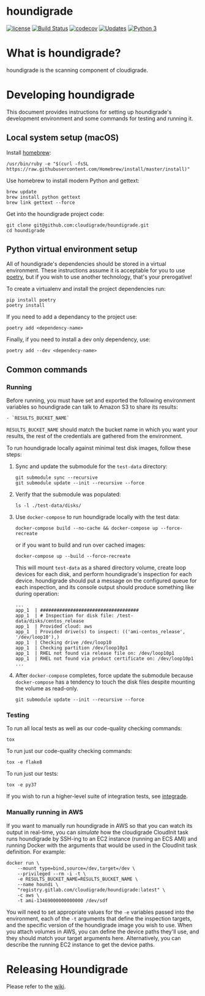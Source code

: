 # houndigrade

[![license](https://img.shields.io/github/license/cloudigrade/houndigrade.svg)]()
[![Build Status](https://travis-ci.org/cloudigrade/houndigrade.svg?branch=master)](https://travis-ci.org/cloudigrade/houndigrade)
[![codecov](https://codecov.io/gh/cloudigrade/houndigrade/branch/master/graph/badge.svg)](https://codecov.io/gh/cloudigrade/houndigrade)
[![Updates](https://pyup.io/repos/github/cloudigrade/houndigrade/shield.svg)](https://pyup.io/repos/github/cloudigrade/houndigrade/)
[![Python 3](https://pyup.io/repos/github/cloudigrade/houndigrade/python-3-shield.svg)](https://pyup.io/repos/github/cloudigrade/houndigrade/)

# What is houndigrade?

houndigrade is the scanning component of cloudigrade.

# Developing houndigrade

This document provides instructions for setting up houndigrade's development
environment and some commands for testing and running it.

## Local system setup (macOS)

Install [homebrew](https://brew.sh/):

    /usr/bin/ruby -e "$(curl -fsSL https://raw.githubusercontent.com/Homebrew/install/master/install)"

Use homebrew to install modern Python and gettext:

    brew update
    brew install python gettext
    brew link gettext --force

Get into the houndigrade project code:

    git clone git@github.com:cloudigrade/houndigrade.git
    cd houndigrade

## Python virtual environment setup

All of houndigrade's dependencies should be stored in a virtual environment.
These instructions assume it is acceptable for you to use
[poetry](https://python-poetry.org/docs/), but if you wish
to use another technology, that's your prerogative!

To create a virtualenv and install the project dependencies run:

    pip install poetry
    poetry install

If you need to add a dependancy to the project use:

    poetry add <dependency-name>

Finally, if you need to install a dev only dependency, use:

    poetry add --dev <dependecy-name>


## Common commands

### Running

Before running, you must have set and exported the following environment variables so houndigrade can talk to Amazon S3 to share its results:

    - `RESULTS_BUCKET_NAME`

`RESULTS_BUCKET_NAME` should match the bucket name in which you want your results, the rest of the credentials are gathered from the environment.

To run houndigrade locally against minimal test disk images, follow these steps:

1. Sync and update the submodule for the `test-data` directory:
    ```
    git submodule sync --recursive
    git submodule update --init --recursive --force
    ```
2. Verify that the submodule was populated:
    ```
    ls -l ./test-data/disks/
    ```
3. Use `docker-compose` to run houndigrade locally with the test data:
    ```
    docker-compose build --no-cache && docker-compose up --force-recreate
    ```
    or if you want to build and run over cached images:
    ```
    docker-compose up --build --force-recreate
    ```
    This will mount `test-data` as a shared directory volume, create loop devices for each disk, and perform houndigrade's inspection for each device. houndigrade should put a message on the configured queue for each inspection, and its console output should produce something like during operation:
    ```
    ...
    app_1  | ####################################
    app_1  | # Inspection for disk file: /test-data/disks/centos_release
    app_1  | Provided cloud: aws
    app_1  | Provided drive(s) to inspect: (('ami-centos_release', '/dev/loop10'),)
    app_1  | Checking drive /dev/loop10
    app_1  | Checking partition /dev/loop10p1
    app_1  | RHEL not found via release file on: /dev/loop10p1
    app_1  | RHEL not found via product certificate on: /dev/loop10p1
    ...
    ```
4. After `docker-compose` completes, force update the submodule because `docker-compose` has a tendency to touch the disk files despite mounting the volume as read-only.
    ```
    git submodule update --init --recursive --force
    ```

### Testing

To run all local tests as well as our code-quality checking commands:

    tox

To run just our code-quality checking commands:

    tox -e flake8

To run just our tests:

    tox -e py37

If you wish to run a higher-level suite of integration tests, see
[integrade](https://github.com/cloudigrade/integrade).

### Manually running in AWS

If you want to manually run houndigrade in AWS so that you can watch its output in real-time, you can *simulate* how the cloudigrade CloudInit task runs houndigrade by SSH-ing to an EC2 instance (running an ECS AMI) and running Docker with the arguments that would be used in the CloudInit task definition. For example:

    docker run \
        --mount type=bind,source=/dev,target=/dev \
        --privileged --rm -i -t \
        -e RESULTS_BUCKET_NAME=RESULTS_BUCKET_NAME \
        --name houndi \
        "registry.gitlab.com/cloudigrade/houndigrade:latest" \
        -c aws \
        -t ami-13469000000000000 /dev/sdf

You will need to set appropriate values for the `-e` variables passed into the environment, each of the `-t` arguments that define the inspection targets, and the specific version of the houndigrade image you wish to use. When you attach volumes in AWS, you can define the device paths they'll use, and they should match your target arguments here. Alternatively, you can describe the running EC2 instance to get the device paths.

# Releasing Houndigrade

Please refer to the [wiki](https://github.com/cloudigrade/houndigrade/wiki/Releasing-Houndigrade).
